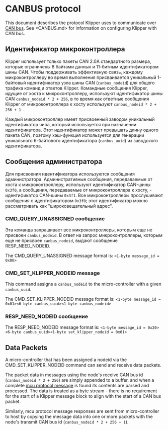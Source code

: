 # CANBUS protocol

This document describes the protocol Klipper uses to communicate over [CAN bus](https://en.wikipedia.org/wiki/CAN_bus). See <CANBUS.md> for information on configuring Klipper with CAN bus.

## Идентификатор микроконтроллера

Klipper использует только пакеты CAN 2.0A стандартного размера, которые ограничены 8 байтами данных и 11-битным идентификатором шины CAN. Чтобы поддерживать эффективную связь, каждому микроконтроллеру во время выполнения присваивается уникальный 1-байтовый идентификатор узла шины CAN (`canbus_nodeid`) для общего трафика команд и ответов Klipper. Командные сообщения Klipper, идущие от хоста к микроконтроллеру, используют идентификатор шины CAN `canbus_nodeid * 2 + 256`, в то время как ответные сообщения Klipper от микроконтроллера к хосту используют `canbus_nodeid * 2 + 256 + 1 `.

Каждый микроконтроллер имеет присвоенный заводом уникальный идентификатор чипа, который используется при назначении идентификатора. Этот идентификатор может превышать длину одного пакета CAN, поэтому хэш-функция используется для генерации уникального 6-байтового идентификатора (`canbus_uuid`) из заводского идентификатора.

## Сообщения администратора

Для присвоения идентификатора используются сообщения администратора. Административные сообщения, передаваемые от хоста к микроконтроллеру, используют идентификатор CAN-шины `0x3f0`, а сообщения, передаваемые от микроконтроллера к хосту, - идентификатор CAN-шины `0x3f1`. Все микроконтроллеры прослушивают сообщения с идентификатором `0x3f0`; этот идентификатор можно рассматривать как "широковещательный адрес".

### CMD_QUERY_UNASSIGNED сообщение

Эта команда запрашивает все микроконтроллеры, которым еще не присвоен `canbus_nodeid`. В ответ на запрос микроконтроллеры, которым еще не присвоен `canbus_nodeid`, выдают сообщение RESP_NEED_NODEID.

The CMD_QUERY_UNASSIGNED message format is: `<1-byte message_id = 0x00>`

### CMD_SET_KLIPPER_NODEID message

This command assigns a `canbus_nodeid` to the micro-controller with a given `canbus_uuid`.

The CMD_SET_KLIPPER_NODEID message format is: `<1-byte message_id = 0x01><6-byte canbus_uuid><1-byte canbus_nodeid>`

### RESP_NEED_NODEID сообщение

The RESP_NEED_NODEID message format is: `<1-byte message_id = 0x20><6-byte canbus_uuid><1-byte set_klipper_nodeid = 0x01>`

## Data Packets

A micro-controller that has been assigned a nodeid via the CMD_SET_KLIPPER_NODEID command can send and receive data packets.

The packet data in messages using the node's receive CAN bus id (`canbus_nodeid * 2 + 256`) are simply appended to a buffer, and when a complete [mcu protocol message](Protocol.md) is found its contents are parsed and processed. The data is treated as a byte stream - there is no requirement for the start of a Klipper message block to align with the start of a CAN bus packet.

Similarly, mcu protocol message responses are sent from micro-controller to host by copying the message data into one or more packets with the node's transmit CAN bus id (`canbus_nodeid * 2 + 256 + 1`).
